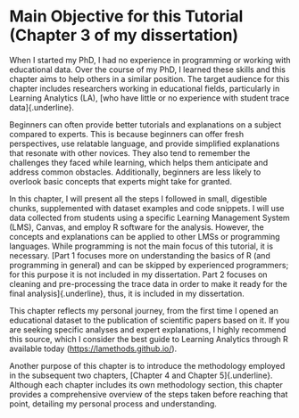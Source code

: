 # Main Objective for this Tutorial (Chapter 3 of my dissertation)

When I started my PhD, I had no experience in programming or working with educational data. Over the course of my PhD, I learned these skills and this chapter aims to help others in a similar position. The target audience for this chapter includes researchers working in educational fields, particularly in Learning Analytics (LA), [who have little or no experience with student trace data]{.underline}.

Beginners can often provide better tutorials and explanations on a subject compared to experts. This is because beginners can offer fresh perspectives, use relatable language, and provide simplified explanations that resonate with other novices. They also tend to remember the challenges they faced while learning, which helps them anticipate and address common obstacles. Additionally, beginners are less likely to overlook basic concepts that experts might take for granted. 

In this chapter, I will present all the steps I followed in small, digestible chunks, supplemented with dataset examples and code snippets. I will use data collected from students using a specific Learning Management System (LMS), Canvas, and employ R software for the analysis. However, the concepts and explanations can be applied to other LMSs or programming languages. While programming is not the main focus of this tutorial, it is necessary. [Part 1 focuses more on understanding the basics of R (and programming in general) and can be skipped by experienced programmers; for this purpose it is not included in my dissertation. Part 2 focuses on cleaning and pre-processing the trace data in order to make it ready for the final analysis]{.underline}, thus, it is included in my dissertation. 

This chapter reflects my personal journey, from the first time I opened an educational dataset to the publication of scientific papers based on it. If you are seeking specific analyses and expert explanations, I highly recommend this source, which I consider the best guide to Learning Analytics through R available today (<https://lamethods.github.io/>).

Another purpose of this chapter is to introduce the methodology employed in the subsequent two chapters, [Chapter 4 and Chapter 5]{.underline}. Although each chapter includes its own methodology section, this chapter provides a comprehensive overview of the steps taken before reaching that point, detailing my personal process and understanding. 
